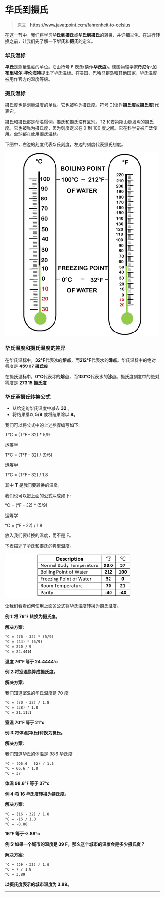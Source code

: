 # 华氏到摄氏

> 原文：<https://www.javatpoint.com/fahrenheit-to-celsius>

在这一节中，我们将学习**华氏到摄氏**或**华氏到摄氏**的转换，并详细举例。在进行转换之前，让我们先了解一下**华氏**和**摄氏**的定义。

### 华氏温标

**华氏**是测量温度的单位。它由符号 F 表示(读作**华氏度**)。德国物理学家**丹尼尔·加布里埃尔·华伦海特**提出了华氏温标。在美国、巴哈马群岛和其他国家，华氏温度被用作官方的温度等级。

### 摄氏温标

摄氏度也是测量温度的单位。它也被称为摄氏度。符号 C(读作**摄氏度**或**摄氏度**)代表它。

摄氏和摄氏都是命名惯例。摄氏和摄氏没有区别。T2 和安第斯山脉发明的摄氏度。它也被称为摄氏度，因为刻度定义在 0 到 100 度之间。它在科学界被广泛使用。全球都在使用摄氏温标。

下图中，右边的刻度代表华氏刻度，左边的刻度代表摄氏刻度。

![Fahrenheit to Celsius](img/b37f66df979e7901b493192f0c1bc670.png)

### 华氏温度和摄氏温度的差异

在华氏温标中，**32°F**代表冰的**熔点**，而**212°F**代表水的**沸点**。华氏温标中的绝对零度是 **459.67 摄氏度**

在摄氏温标中，**0°C**代表冰的**熔点**，而**100°C**代表水的**沸点**。摄氏度刻度中的绝对零度是 **273.15 摄氏度**

### 华氏至摄氏转换公式

*   从给定的华氏温度中减去 **32** 。
*   将结果乘以 **5/9** 或将结果除以 **8。**

我们可以将公式中的上述步骤编写如下:

T°C = (T°F - 32) * 5/9

运筹学

T°C = (T°F - 32) / (9/5)

运筹学

T°C = (T°F - 32) / 1.8

其中 **T** 是我们要转换的温度。

我们也可以把上面的公式写成如下:

°C = (°F - 32) * (5/9)

运筹学

°C = (°F - 32) / 1.8

放入我们要转换的温度，而不是 F。

下表描述了华氏和摄氏的典型温度。

![Fahrenheit to Celsius](img/857e32ec1ba04b9f8b895cbb1ea37c8c.png)

让我们看看如何使用上面的公式将华氏温度转换为摄氏温度。

**例 1:将 76°F 转换为摄氏度。**

**解决方案:**

```
°C = (76 - 32) * (5/9)
°C = (44) * (5/9)
°C = 220 / 9
°C = 24.4444

```

**温度 76°F 等于 24.4444°c**

**例 2:将室温换算成摄氏度。**

**解决方案:**

我们知道室温的华氏温度是 70 度

```
°C = (70 - 32) / 1.8
°C = (38) / 1.8
°C = 21.1111

```

**室温 70°F 等于 21°c**

**例 3:将体温(华氏)转换为摄氏。**

**解决方案:**

我们知道华氏的体温是 98.6 华氏度

```
°C = (98.6 - 32) / 1.8
°C = 66.6 / 1.8
°C = 37

```

**体温 98.6°F 等于 37°c**

**例 4:将 16 华氏度转换为摄氏度。**

**解决方案:**

```
°C = (16 - 32) / 1.8
°C = -16 / 1.8
°C = -8.88

```

**16°F 等于-8.88°c**

**例 5:如果一个城市的温度是 39 F，那么这个城市的温度会是多少摄氏度？**

**解决方案:**

```
°C = (39 - 32) / 1.8
°C = 7 / 1.8
°C = 3.89

```

**以摄氏度表示的城市温度为 3.89。**

* * *
